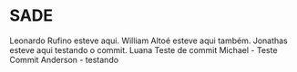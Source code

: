 # SADE
Leonardo Rufino esteve aqui.
William Altoé esteve aqui também.
Jonathas esteve aqui testando o commit.
Luana Teste de commit
Michael - Teste Commit
Anderson - testando
